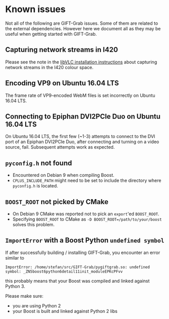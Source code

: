 # Known issues

Not all of the following are GIFT-Grab issues.
Some of them are related to the external dependencies.
However here we document all as they may be useful when getting started with GIFT-Grab.


## Capturing network streams in I420

Please see the note in the [libVLC installation instructions](doc/tips.md#libvlc) about capturing network streams in the I420 colour space.

## Encoding VP9 on Ubuntu 16.04 LTS

The frame rate of VP9-encoded WebM files is set incorrectly on Ubuntu 16.04 LTS.

## Connecting to Epiphan DVI2PCIe Duo on Ubuntu 16.04 LTS

On Ubuntu 16.04 LTS, the first few (~1-3) attempts to connect to the DVI port of an Epiphan DVI2PCIe Duo, after connecting and turning on a video source, fail.
Subsequent attempts work as expected.

## `pyconfig.h` not found

* Encountered on Debian 9 when compiling Boost.
* `CPLUS_INCLUDE_PATH` might need to be set to include the directory where `pyconfig.h` is located.

## `BOOST_ROOT` not picked by CMake

* On Debian 9 CMake was reported not to pick an `export`'ed `BOOST_ROOT`.
* Specifying `BOOST_ROOT` to CMake as `-D BOOST_ROOT=/path/to/your/boost` solves this problem.

## `ImportError` with a Boost Python `undefined symbol`

If after successfully building / installing GIFT-Grab, you encounter an error similar to

```
ImportError: /home/stefan/src/GIFT-Grab/pygiftgrab.so: undefined symbol: _ZN5boost6python6detail11init_moduleEPKcPFvv
```

this probably means that your Boost was compiled and linked against Python 3.

Please make sure:
* you are using Python 2
* your Boost is built and linked against Python 2 libs
